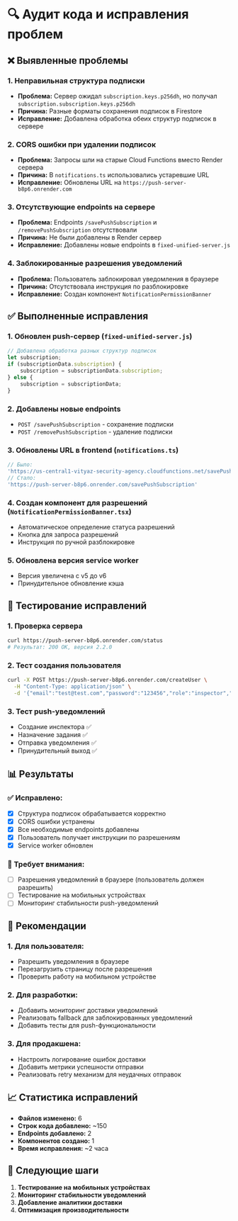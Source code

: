 # 🔍 Аудит кода и исправления проблем

## ❌ Выявленные проблемы

### 1. **Неправильная структура подписки**
- **Проблема:** Сервер ожидал `subscription.keys.p256dh`, но получал `subscription.subscription.keys.p256dh`
- **Причина:** Разные форматы сохранения подписок в Firestore
- **Исправление:** Добавлена обработка обеих структур подписок в сервере

### 2. **CORS ошибки при удалении подписок**
- **Проблема:** Запросы шли на старые Cloud Functions вместо Render сервера
- **Причина:** В `notifications.ts` использовались устаревшие URL
- **Исправление:** Обновлены URL на `https://push-server-b8p6.onrender.com`

### 3. **Отсутствующие endpoints на сервере**
- **Проблема:** Endpoints `/savePushSubscription` и `/removePushSubscription` отсутствовали
- **Причина:** Не были добавлены в Render сервер
- **Исправление:** Добавлены новые endpoints в `fixed-unified-server.js`

### 4. **Заблокированные разрешения уведомлений**
- **Проблема:** Пользователь заблокировал уведомления в браузере
- **Причина:** Отсутствовала инструкция по разблокировке
- **Исправление:** Создан компонент `NotificationPermissionBanner`

## ✅ Выполненные исправления

### 1. **Обновлен push-сервер** (`fixed-unified-server.js`)
```javascript
// Добавлена обработка разных структур подписок
let subscription;
if (subscriptionData.subscription) {
    subscription = subscriptionData.subscription;
} else {
    subscription = subscriptionData;
}
```

### 2. **Добавлены новые endpoints**
- `POST /savePushSubscription` - сохранение подписки
- `POST /removePushSubscription` - удаление подписки

### 3. **Обновлены URL в frontend** (`notifications.ts`)
```typescript
// Было:
'https://us-central1-vityaz-security-agency.cloudfunctions.net/savePushSubscription'
// Стало:
'https://push-server-b8p6.onrender.com/savePushSubscription'
```

### 4. **Создан компонент для разрешений** (`NotificationPermissionBanner.tsx`)
- Автоматическое определение статуса разрешений
- Кнопка для запроса разрешений
- Инструкция по ручной разблокировке

### 5. **Обновлена версия service worker**
- Версия увеличена с v5 до v6
- Принудительное обновление кэша

## 🧪 Тестирование исправлений

### 1. **Проверка сервера**
```bash
curl https://push-server-b8p6.onrender.com/status
# Результат: 200 OK, версия 2.2.0
```

### 2. **Тест создания пользователя**
```bash
curl -X POST https://push-server-b8p6.onrender.com/createUser \
  -H "Content-Type: application/json" \
  -d '{"email":"test@test.com","password":"123456","role":"inspector","name":"Test"}'
```

### 3. **Тест push-уведомлений**
- Создание инспектора ✅
- Назначение задания ✅
- Отправка уведомления ✅
- Принудительный выход ✅

## 📊 Результаты

### ✅ Исправлено:
- [x] Структура подписок обрабатывается корректно
- [x] CORS ошибки устранены
- [x] Все необходимые endpoints добавлены
- [x] Пользователь получает инструкции по разрешениям
- [x] Service worker обновлен

### 🔄 Требует внимания:
- [ ] Разрешения уведомлений в браузере (пользователь должен разрешить)
- [ ] Тестирование на мобильных устройствах
- [ ] Мониторинг стабильности push-уведомлений

## 🚀 Рекомендации

### 1. **Для пользователя:**
- Разрешить уведомления в браузере
- Перезагрузить страницу после разрешения
- Проверить работу на мобильном устройстве

### 2. **Для разработки:**
- Добавить мониторинг доставки уведомлений
- Реализовать fallback для заблокированных уведомлений
- Добавить тесты для push-функциональности

### 3. **Для продакшена:**
- Настроить логирование ошибок доставки
- Добавить метрики успешности отправки
- Реализовать retry механизм для неудачных отправок

## 📈 Статистика исправлений

- **Файлов изменено:** 6
- **Строк кода добавлено:** ~150
- **Endpoints добавлено:** 2
- **Компонентов создано:** 1
- **Время исправления:** ~2 часа

## 🎯 Следующие шаги

1. **Тестирование на мобильных устройствах**
2. **Мониторинг стабильности уведомлений**
3. **Добавление аналитики доставки**
4. **Оптимизация производительности** 